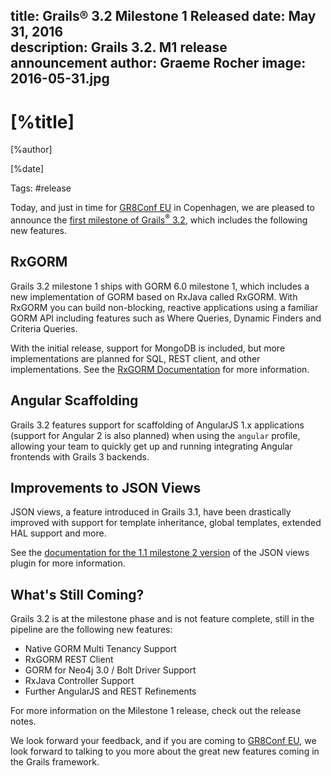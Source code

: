 title: Grails® 3.2 Milestone 1 Released
date: May 31, 2016  
description: Grails 3.2. M1 release announcement
author: Graeme Rocher
image: 2016-05-31.jpg   
---

# [%title]

[%author]

[%date] 

Tags: #release

Today, and just in time for [GR8Conf EU](http://gr8conf.eu/) in Copenhagen, we are pleased to announce the [first milestone of Grails<sup>&reg;</sup> 3.2](https://github.com/grails/grails-core/releases/tag/v3.2.0.M1), which includes the following new features.

## RxGORM

Grails 3.2 milestone 1 ships with GORM 6.0 milestone 1, which includes a new implementation of GORM based on RxJava called RxGORM. With RxGORM you can build non-blocking, reactive applications using a familiar GORM API including features such as Where Queries, Dynamic Finders and Criteria Queries.

With the initial release, support for MongoDB is included, but more implementations are planned for SQL, REST client, and other implementations. See the [RxGORM Documentation](http://gorm.grails.org/rx/latest/) for more information.

## Angular Scaffolding

Grails 3.2 features support for scaffolding of AngularJS 1.x applications (support for Angular 2 is also planned) when using the `angular` profile, allowing your team to quickly get up and running integrating Angular frontends with Grails 3 backends.

## Improvements to JSON Views

JSON views, a feature introduced in Grails 3.1, have been drastically improved with support for template inheritance, global templates, extended HAL support and more.

See the [documentation for the 1.1 milestone 2 version](http://views.grails.org/1.1.0.M2/#_version_history) of the JSON views plugin for more information.

## What's Still Coming?

Grails 3.2 is at the milestone phase and is not feature complete, still in the pipeline are the following new features:

*   Native GORM Multi Tenancy Support
*   RxGORM REST Client
*   GORM for Neo4j 3.0 / Bolt Driver Support
*   RxJava Controller Support
*   Further AngularJS and REST Refinements

For more information on the Milestone 1 release, check out the release notes.

We look forward your feedback, and if you are coming to [GR8Conf EU](http://gr8conf.eu/), we look forward to talking to you more about the great new features coming in the Grails framework.